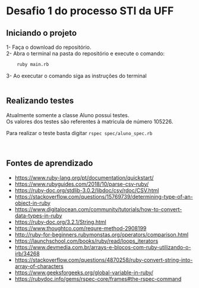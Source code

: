 # Desafio 1 do processo STI da UFF

## Iniciando o projeto
1- Faça o download do repositório.
<br>
2- Abra o terminal na pasta do repositório e execute o comando: 
<br>
```bash
    ruby main.rb
```
3- Ao executar o comando siga as instruções do terminal
<br>
<br>


## Realizando testes

Atualmente somente a classe Aluno possui testes.
<br>
Os valores dos testes são referentes à matricula de número 105226.
<br>

Para realizar o teste basta digitar ```rspec spec/aluno_spec.rb```

<br>


## Fontes de aprendizado

* https://www.ruby-lang.org/pt/documentation/quickstart/
* https://www.rubyguides.com/2018/10/parse-csv-ruby/
* https://ruby-doc.org/stdlib-3.0.2/libdoc/csv/rdoc/CSV.html
* https://stackoverflow.com/questions/15769739/determining-type-of-an-object-in-ruby
* https://www.digitalocean.com/community/tutorials/how-to-convert-data-types-in-ruby
* https://ruby-doc.org/3.2.1/String.html
* https://www.thoughtco.com/requre-method-2908199
* http://ruby-for-beginners.rubymonstas.org/operators/comparison.html
* https://launchschool.com/books/ruby/read/loops_iterators
* https://www.devmedia.com.br/arrays-e-blocos-com-ruby-utilizando-o-irb/34268
* https://stackoverflow.com/questions/4870258/ruby-convert-string-into-array-of-characters
* https://www.geeksforgeeks.org/global-variable-in-ruby/
* https://rubydoc.info/gems/rspec-core/frames#the-rspec-command